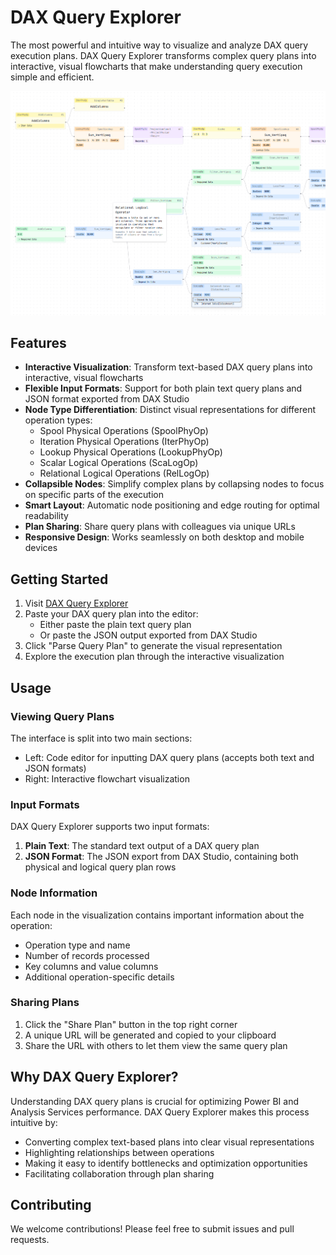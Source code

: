 # DAX Query Explorer

The most powerful and intuitive way to visualize and analyze DAX query execution plans. DAX Query Explorer transforms complex query plans into interactive, visual flowcharts that make understanding query execution simple and efficient.

![Sample Rendering of a DAX Query Plan](images/dax-query-plan.png)

## Features

- **Interactive Visualization**: Transform text-based DAX query plans into interactive, visual flowcharts
- **Flexible Input Formats**: Support for both plain text query plans and JSON format exported from DAX Studio
- **Node Type Differentiation**: Distinct visual representations for different operation types:
  - Spool Physical Operations (SpoolPhyOp)
  - Iteration Physical Operations (IterPhyOp)
  - Lookup Physical Operations (LookupPhyOp)
  - Scalar Logical Operations (ScaLogOp)
  - Relational Logical Operations (RelLogOp)
- **Collapsible Nodes**: Simplify complex plans by collapsing nodes to focus on specific parts of the execution
- **Smart Layout**: Automatic node positioning and edge routing for optimal readability
- **Plan Sharing**: Share query plans with colleagues via unique URLs
- **Responsive Design**: Works seamlessly on both desktop and mobile devices

## Getting Started

1. Visit [DAX Query Explorer](https://dax-query-explorer.vercel.app)
2. Paste your DAX query plan into the editor:
   - Either paste the plain text query plan
   - Or paste the JSON output exported from DAX Studio
3. Click "Parse Query Plan" to generate the visual representation
4. Explore the execution plan through the interactive visualization

## Usage

### Viewing Query Plans

The interface is split into two main sections:
- Left: Code editor for inputting DAX query plans (accepts both text and JSON formats)
- Right: Interactive flowchart visualization

### Input Formats

DAX Query Explorer supports two input formats:
1. **Plain Text**: The standard text output of a DAX query plan
2. **JSON Format**: The JSON export from DAX Studio, containing both physical and logical query plan rows

### Node Information

Each node in the visualization contains important information about the operation:
- Operation type and name
- Number of records processed
- Key columns and value columns
- Additional operation-specific details

### Sharing Plans

1. Click the "Share Plan" button in the top right corner
2. A unique URL will be generated and copied to your clipboard
3. Share the URL with others to let them view the same query plan

## Why DAX Query Explorer?

Understanding DAX query plans is crucial for optimizing Power BI and Analysis Services performance. DAX Query Explorer makes this process intuitive by:

- Converting complex text-based plans into clear visual representations
- Highlighting relationships between operations
- Making it easy to identify bottlenecks and optimization opportunities
- Facilitating collaboration through plan sharing

## Contributing

We welcome contributions! Please feel free to submit issues and pull requests.

